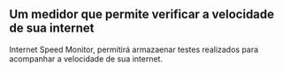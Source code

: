 ## Um medidor que permite verificar a velocidade de sua internet

Internet Speed Monitor, permitirá armazaenar testes realizados para acompanhar a velocidade de sua internet.

